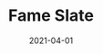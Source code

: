 ---
description: "Pattern%3A%20Fame%20%7C%20Color%3A%20Slate%20%7C%20Width%3A%2054%u201D%20%7C%20Content%3A%20100%25%20Polyester%20%7C%20Abrasion%3A%2050%2C000%20Double%20Rubs%20-%20Wyzenbeek%20Method%20%7C%20Repeat%3A%20N/A%20%7C%20Finish%3A%20INCASE%20by%20CRYPTON%20%7C%20Flammability%3A%20NFPA%20260%2C%20UFAC%20Class%201%2C%20CAL%20117%20%7C%20Applications%3A%20Contract%20/%20Hospitality%2C%20Residential%20%7C%20"
tags: 
  - "Lark Fontaine"
  - "Fame"
  - "Textiles"
image_primary: "img/Slate_large.jpg"
href: "https://www.larkfontaine.com/collections/textiles/products/fame-slate"
designer: "Lark Fontaine"
title: "Fame Slate"
category: "Textiles"
subtitle: ""
manufacturer: "Lark Fontaine"
slug: "/manufacturers/lark-fontaine/textiles/lark-fontaine-fame-slate"
date: "2021-04-01"
---